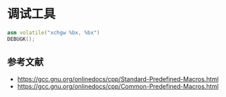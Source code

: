 # 调试工具

```c++
asm volatile("xchgw %bx, %bx")
DEBUGK();
```

## 参考文献

- <https://gcc.gnu.org/onlinedocs/cpp/Standard-Predefined-Macros.html>
- <https://gcc.gnu.org/onlinedocs/cpp/Common-Predefined-Macros.html>